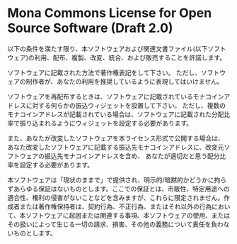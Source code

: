 # Mona Commons License for Open Source Software (Draft 2.0)

以下の条件を満たす限り、本ソフトウェアおよび関連文書ファイル(以下ソフトウェア)の利用、配布、複製、改変、統合、および販売することを許諾します。

ソフトウェアに記載された方法で著作権表記をして下さい。
ただし、ソフトウェアの制作者が、あなたの利用を推奨しているように表現してはいけません。

ソフトウェアを再配布するときは、ソフトウェアに記載されているモナコインアドレスに対する何らかの振込ウィジェットを設置して下さい。
ただし、複数のモナコインアドレスが記載されている場合は、ソフトウェアに記載された分配比率で振り込まれるようにウィジェットを設定する必要があります。

また、あなたが改変したソフトウェアを本ライセンス形式で公開する場合は、
あなた改変したソフトウェアに記載する振込先モナコインアドレスに、改変元ソフトウェアの振込先モナコインアドレスを含め、
あなたが適切だと思う配分比率を設定する必要があります。

本ソフトウェアは「現状のままで」で提供され、明示的/暗黙的かどうかに拘らずあらゆる保証はないものとします。ここでの保証とは、市販性、特定用途への適合性、権利の侵害がないことなどを含みますが、これらに限定されません。作成者または著作権保持者は、契約行為、不正行為、またはそれ以外の行為において、本ソフトウェアに起因または関連する事項、本ソフトウェアの使用、またはその扱いによって生じる一切の請求、損害、その他の義務について責任を負わないものとします。

